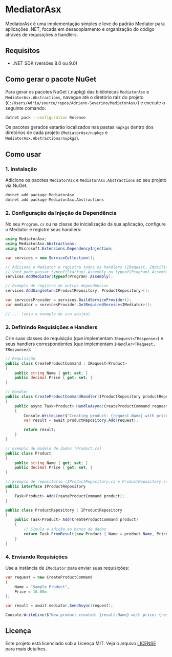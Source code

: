 # MediatorAsx

MediatorAsx é uma implementação simples e leve do padrão Mediator para aplicações .NET, focada em desacoplamento e organização do código através de requisições e handlers.

## Requisitos

- .NET SDK (versões 8.0 ou 9.0)

## Como gerar o pacote NuGet

Para gerar os pacotes NuGet (.nupkg) das bibliotecas `MediatorAsx` e `MediatorAsx.Abstractions`, navegue até o diretório raiz do projeto (`C:/Users/Adria/source/repos/Adriano-Severino/MediatorAsx/`) e execute o seguinte comando:

```bash
dotnet pack --configuration Release
```

Os pacotes gerados estarão localizados nas pastas `nupkgs` dentro dos diretórios de cada projeto (`MediatorAsx/nupkgs` e `MediatorAsx.Abstractions/nupkgs`).

## Como usar

### 1. Instalação

Adicione os pacotes `MediatorAsx` e `MediatorAsx.Abstractions` ao seu projeto via NuGet.

```bash
dotnet add package MediatorAsx
dotnet add package MediatorAsx.Abstractions
```

### 2. Configuração da Injeção de Dependência

No seu `Program.cs` ou na classe de inicialização da sua aplicação, configure o Mediator e registre seus handlers:

```csharp
using MediatorAsx;
using MediatorAsx.Abstractions;
using Microsoft.Extensions.DependencyInjection;

var services = new ServiceCollection();

// Adiciona o Mediator e registra todos os handlers (IRequest, INotification) no assembly especificado.
// Você pode passar typeof(Startup).Assembly ou typeof(Program).Assembly, dependendo da sua estrutura.
services.AddMediator(typeof(Program).Assembly);

// Exemplo de registro de outras dependências
services.AddSingleton<IProductRepository, ProductRepository>();

var servicesProvider = services.BuildServiceProvider();
var mediator = servicesProvider.GetRequiredService<IMediator>();

// ... (veja o exemplo de uso abaixo)
```

### 3. Definindo Requisições e Handlers

Crie suas classes de requisição (que implementam `IRequest<TResponse>`) e seus handlers correspondentes (que implementam `IHandler<TRequest, TResponse>`):

```csharp
// Requisição
public class CreateProductCommand : IRequest<Product>
{
    public string Name { get; set; }
    public decimal Price { get; set; }
}

// Handler
public class CreateProductCommandHandler(IProductRepository productRepository) : IHandler<CreateProductCommand, Product>
{
    public async Task<Product> HandleAsync(CreateProductCommand request, CancellationToken cancellationToken = default)
    {
        Console.WriteLine($"Creating product: {request.Name} with price: {request.Price}");
        var result = await productRepository.Add(request);

        return result;
    }
}

// Exemplo de modelo de dados (Product.cs)
public class Product
{
    public string Name { get; set; }
    public decimal Price { get; set; }
}

// Exemplo de repositório (IProductRepository.cs e ProductRepository.cs)
public interface IProductRepository
{
    Task<Product> Add(CreateProductCommand product);
}

public class ProductRepository : IProductRepository
{
    public Task<Product> Add(CreateProductCommand product)
    {
        // Simula a adição ao banco de dados
        return Task.FromResult(new Product { Name = product.Name, Price = product.Price });
    }
}
```

### 4. Enviando Requisições

Use a instância de `IMediator` para enviar suas requisições:

```csharp
var request = new CreateProductCommand
{
    Name = "Sample Product",
    Price = 10.00m
};

var result = await mediator.SendAsync(request);

Console.WriteLine($"New product created: {result.Name} with price: {result.Price}");
```

## Licença

Este projeto está licenciado sob a Licença MIT. Veja o arquivo [LICENSE](LICENSE) para mais detalhes.
